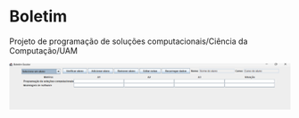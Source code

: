# Boletim
Projeto de programação de soluções computacionais/Ciência da Computação/UAM

![Boletim](https://github.com/zabelliinha/Boletim/blob/main/layout.png)
